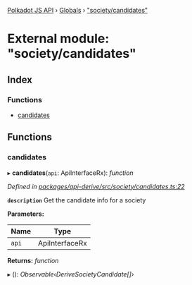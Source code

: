 [Polkadot JS API](../README.md) › [Globals](../globals.md) › ["society/candidates"](_society_candidates_.md)

# External module: "society/candidates"

## Index

### Functions

* [candidates](_society_candidates_.md#candidates)

## Functions

###  candidates

▸ **candidates**(`api`: ApiInterfaceRx): *function*

*Defined in [packages/api-derive/src/society/candidates.ts:22](https://github.com/polkadot-js/api/blob/69dae84a42/packages/api-derive/src/society/candidates.ts#L22)*

**`description`** Get the candidate info for a society

**Parameters:**

Name | Type |
------ | ------ |
`api` | ApiInterfaceRx |

**Returns:** *function*

▸ (): *Observable‹DeriveSocietyCandidate[]›*
